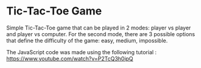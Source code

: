 # Tic-Tac-Toe Game

Simple Tic-Tac-Toe game that can be played in 2 modes: player vs player and player vs computer.
For the second mode, there are 3 possible options that define the difficulty of the game: easy, medium, impossible.

The JavaScript code was made using the following tutorial : https://www.youtube.com/watch?v=P2TcQ3h0ipQ
